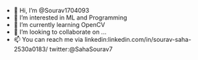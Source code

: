 - 👋 Hi, I’m @Sourav1704093
- 👀 I’m interested in ML and Programming
- 🌱 I’m currently learning OpenCV
- 💞️ I’m looking to collaborate on ...
- 📫 You can reach me via 
   linkedin:linkedin.com/in/sourav-saha-2530a0183/
   twitter:@SahaSourav7

<!---
Sourav1704093/Sourav1704093 is a ✨ special ✨ repository because its `README.md` (this file) appears on your GitHub profile.
You can click the Preview link to take a look at your changes.
--->
